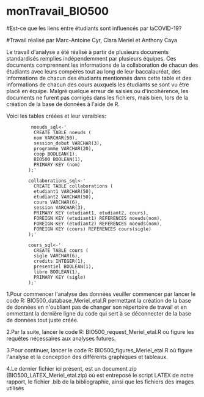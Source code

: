 # monTravail_BIO500

#Est-ce que les liens entre étudiants sont influencés par laCOVID-19?

  #Travail réalisé par Marc-Antoine Cyr, Clara Meriel et Anthony Caya

Le travail d'analyse a été réalisé à partir de plusieurs documents standardisés remplies indépendemment par plusieurs équipes. Ces documents comprennent les informations de la
collaboration de chacun des étudiants avec leurs compères tout au long de leur baccalauréat, des informations de chacun des étudiants mentionnés dans cette table et des
informations de chacun des cours auxquels les étudiants se sont vu être placé en équipe. Malgré quelque erreur de saisies ou d'incohérence, les documents ne furent pas
corrigés dans les fichiers, mais bien, lors de la création de la base de données à l'aide de R.

Voici les tables créées et leur varaibles:
             
             noeuds_sql<-'
              CREATE TABLE noeuds (
              nom VARCHAR(50),
              session_debut VARCHAR(3),
              programme VARCHAR(20),
              coop BOOLEAN(1),
              BIO500 BOOLEAN(1),
              PRIMARY KEY (nom)
            );'

            collaborations_sql<-'
              CREATE TABLE collaborations (
              etudiant1 VARCHAR(50),
              etudiant2 VARCHAR(50),
              cours VARCHAR(6),
              session VARCHAR(3),
              PRIMARY KEY (etudiant1, etudiant2, cours),
              FOREIGN KEY (etudiant1) REFERENCES noeuds(nom),
              FOREIGN KEY (etudiant2) REFERENCES noeuds(nom),
              FOREIGN KEY (cours) REFERENCES cours(sigle)
            );'

            cours_sql<-'
              CREATE TABLE cours (
              sigle VARCHAR(6),
              credits INTEGER(1),
              presentiel BOOLEAN(1),
              libre BOOLEAN(1),
              PRIMARY KEY (sigle)
            );'

1.Pour commencer l'analyse des données veuiller commencer par lancer le code R: BIO500_database_Meriel_etal.R permettant la création de la base de données en n'oubliant pas 
de changer son répertoire de travail et en ommettant la dernière ligne du code qui sert à se déconnecter de la base de données tout juste créée.

2.Par la suite, lancer le code R: BIO500_request_Meriel_etal.R où figure les requêtes nécessaires aux analyses futures.

3.Pour continuer, lancer le code R: BIO500_figures_Meriel_etal.R où figure l'analyse et la conception des différents graphiques et tableaux.

4.Le dernier fichier ici présent, est un document zip (BIO500_LATEX_Meriel_etal.zip) où est entreposé le script LATEX de notre rapport, le fichier .bib de la bibliographie,
ainsi que les fichiers des images utilisés
